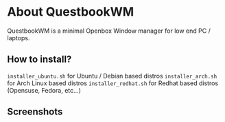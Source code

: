 # About QuestbookWM

QuestbookWM is a minimal Openbox Window manager for low end PC / laptops.

## How to install?
```installer_ubuntu.sh``` for Ubuntu / Debian based distros
```installer_arch.sh``` for Arch Linux based distros
```installer_redhat.sh``` for Redhat based distros (Opensuse, Fedora, etc...)

## Screenshots 
